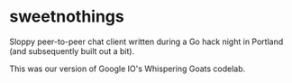 sweetnothings
=============

Sloppy peer-to-peer chat client written during a Go hack night in Portland (and subsequently built out a bit).

This was our version of Google IO's Whispering Goats codelab.
